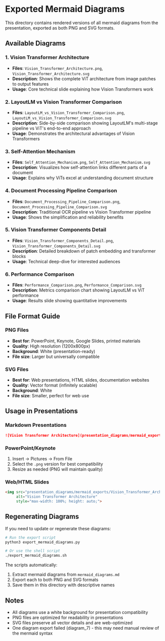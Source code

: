 # Exported Mermaid Diagrams

This directory contains rendered versions of all mermaid diagrams from the presentation, exported as both PNG and SVG formats.

## Available Diagrams

### 1. Vision Transformer Architecture
- **Files**: `Vision_Transformer_Architecture.png`, `Vision_Transformer_Architecture.svg`
- **Description**: Shows the complete ViT architecture from image patches to output features
- **Usage**: Core technical slide explaining how Vision Transformers work

### 2. LayoutLM vs Vision Transformer Comparison
- **Files**: `LayoutLM_vs_Vision_Transformer_Comparison.png`, `LayoutLM_vs_Vision_Transformer_Comparison.svg`
- **Description**: Side-by-side comparison showing LayoutLM's multi-stage pipeline vs ViT's end-to-end approach
- **Usage**: Demonstrates the architectural advantages of Vision Transformers

### 3. Self-Attention Mechanism
- **Files**: `Self_Attention_Mechanism.png`, `Self_Attention_Mechanism.svg`
- **Description**: Visualizes how self-attention links different parts of a document
- **Usage**: Explains why ViTs excel at understanding document structure

### 4. Document Processing Pipeline Comparison
- **Files**: `Document_Processing_Pipeline_Comparison.png`, `Document_Processing_Pipeline_Comparison.svg`
- **Description**: Traditional OCR pipeline vs Vision Transformer pipeline
- **Usage**: Shows the simplification and reliability benefits

### 5. Vision Transformer Components Detail
- **Files**: `Vision_Transformer_Components_Detail.png`, `Vision_Transformer_Components_Detail.svg`
- **Description**: Detailed breakdown of patch embedding and transformer blocks
- **Usage**: Technical deep-dive for interested audiences

### 6. Performance Comparison
- **Files**: `Performance_Comparison.png`, `Performance_Comparison.svg`
- **Description**: Metrics comparison chart showing LayoutLM vs ViT performance
- **Usage**: Results slide showing quantitative improvements

## File Format Guide

### PNG Files
- **Best for**: PowerPoint, Keynote, Google Slides, printed materials
- **Quality**: High resolution (1200x800px)
- **Background**: White (presentation-ready)
- **File size**: Larger but universally compatible

### SVG Files  
- **Best for**: Web presentations, HTML slides, documentation websites
- **Quality**: Vector format (infinitely scalable)
- **Background**: White
- **File size**: Smaller, perfect for web use

## Usage in Presentations

### Markdown Presentations
```markdown
![Vision Transformer Architecture](presentation_diagrams/mermaid_exports/Vision_Transformer_Architecture.png)
```

### PowerPoint/Keynote
1. Insert → Pictures → From File
2. Select the `.png` version for best compatibility
3. Resize as needed (PNG will maintain quality)

### Web/HTML Slides
```html
<img src="presentation_diagrams/mermaid_exports/Vision_Transformer_Architecture.svg" 
     alt="Vision Transformer Architecture" 
     style="max-width: 100%; height: auto;">
```

## Regenerating Diagrams

If you need to update or regenerate these diagrams:

```bash
# Run the export script
python3 export_mermaid_diagrams.py

# Or use the shell script
./export_mermaid_diagrams.sh
```

The scripts automatically:
1. Extract mermaid diagrams from `mermaid_diagrams.md`
2. Export each to both PNG and SVG formats
3. Save them in this directory with descriptive names

## Notes

- All diagrams use a white background for presentation compatibility
- PNG files are optimized for readability in presentations
- SVG files preserve all vector details and are web-optimized
- One diagram export failed (diagram_7) - this may need manual review of the mermaid syntax